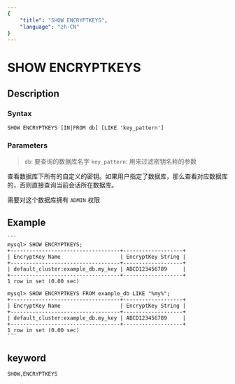```yaml
---
{
    "title": "SHOW ENCRYPTKEYS",
    "language": "zh-CN"
}
---
```


<!-- 
Licensed to the Apache Software Foundation (ASF) under one
or more contributor license agreements.  See the NOTICE file
distributed with this work for additional information
regarding copyright ownership.  The ASF licenses this file
to you under the Apache License, Version 2.0 (the
"License"); you may not use this file except in compliance
with the License.  You may obtain a copy of the License at

  http://www.apache.org/licenses/LICENSE-2.0

Unless required by applicable law or agreed to in writing,
software distributed under the License is distributed on an
"AS IS" BASIS, WITHOUT WARRANTIES OR CONDITIONS OF ANY
KIND, either express or implied.  See the License for the
specific language governing permissions and limitations
under the License.
-->

# SHOW ENCRYPTKEYS

## Description

### Syntax

```
SHOW ENCRYPTKEYS [IN|FROM db] [LIKE 'key_pattern']
```

### Parameters

>`db`: 要查询的数据库名字
>`key_pattern`: 用来过滤密钥名称的参数  

查看数据库下所有的自定义的密钥。如果用户指定了数据库，那么查看对应数据库的，否则直接查询当前会话所在数据库。

需要对这个数据库拥有 `ADMIN` 权限

## Example

    ```
    mysql> SHOW ENCRYPTKEYS;
    +-----------------------------------+-------------------+
    | EncryptKey Name                   | EncryptKey String |
    +-----------------------------------+-------------------+
    | default_cluster:example_db.my_key | ABCD123456789     |
    +-----------------------------------+-------------------+
    1 row in set (0.00 sec)

    mysql> SHOW ENCRYPTKEYS FROM example_db LIKE "%my%";
    +-----------------------------------+-------------------+
    | EncryptKey Name                   | EncryptKey String |
    +-----------------------------------+-------------------+
    | default_cluster:example_db.my_key | ABCD123456789     |
    +-----------------------------------+-------------------+
    1 row in set (0.00 sec)
    ```

## keyword

    SHOW,ENCRYPTKEYS
